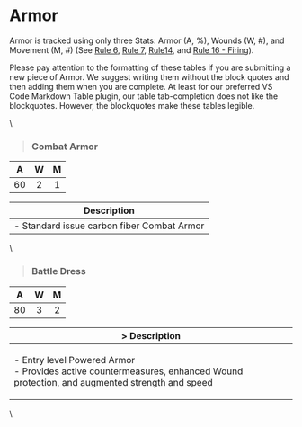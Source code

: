 # Armor

Armor is tracked using only three Stats: Armor (A, %), Wounds (W, #), and Movement (M, #) (See [Rule 6](../rules/core/main.md#rule6), [Rule 7](../rules/core/main.md#rule7), [Rule14](../rules/core/main.md#rule14), and [Rule 16 - Firing](../rules/core/main.md#rule16.firing)).

Please pay attention to the formatting of these tables if you are submitting a new piece of Armor. We suggest writing them without the block quotes and then adding them when you are complete. At least for our preferred VS Code Markdown Table plugin, our table tab-completion does not like the blockquotes. However, the blockquotes make these tables legible.

\


> ### **Combat Armor**

|  A  |  W  |  M  |
| :-: | :-: | :-: |
|  60 |  2  |  1  |

| Description                                |
| ------------------------------------------ |
| - Standard issue carbon fiber Combat Armor |

\


> ### **Battle Dress**

|  A  |  W  |  M  |
| :-: | :-: | :-: |
|  80 |  3  |  2  |

| > Description                                                                                                                        |
| ------------------------------------------------------------------------------------------------------------------------------------ |
| <p>- Entry level Powered Armor<br>- Provides active countermeasures, enhanced Wound protection, and augmented strength and speed</p> |

\
